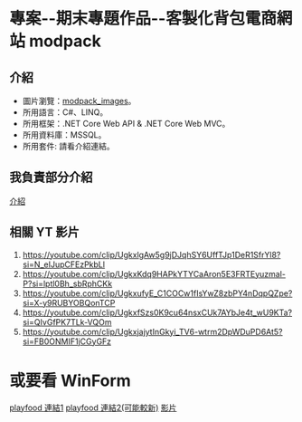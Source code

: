 # 專案--期末專題作品--客製化背包電商網站 modpack

## 介紹
- 圖片瀏覽：[modpack_images](https://github.com/c-cat-er/MyPublicWork/tree/main/program/iSpan/FinalWork/modpack_images)。
- 所用語言：C#、LINQ。
- 所用框架：.NET Core Web API & .NET Core Web MVC。
- 所用資料庫：MSSQL。
- 所用套件: 請看介紹連結。

## 我負責部分介紹
[介紹](https://github.com/c-cat-er/MyPublicWork/blob/main/program/iSpan/FinalWork/modpack/modpack.tree)

## 相關 YT 影片
1. https://youtube.com/clip/UgkxlgAw5g9jDJqhSY6UffTJp1DeR1SfrYl8?si=N_eIJupCFEzPkbLl
2. https://youtube.com/clip/UgkxKdq9HAPkYTYCaAron5E3FRTEyuzmal-P?si=lptl0Bh_sbRphCKk
3. https://youtube.com/clip/UgkxufyE_C1COCw1fIsYwZ8zbPY4nDqpQZpe?si=X-y9RUBYOBQonTCP
4. https://youtube.com/clip/UgkxfSzs0K9cu64nsxCUk7AYbJe4t_wU9KTa?si=QIvGfPK7TLk-VQOm
5. https://youtube.com/clip/UgkxjajytInGkyi_TV6-wtrm2DpWDuPD6At5?si=FB0ONMIF1jCGyGFz

# 或要看 WinForm
[playfood 連結1](https://github.com/c-cat-er/playfood)
[playfood 連結2(可能較新)](https://github.com/c-cat-er/MyPublicWork/tree/main/program/iSpan/MidtermWork)
[影片]()
